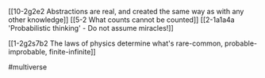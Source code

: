 [[10-2g2e2 Abstractions are real, and created the same way as with any other knowledge]]
[[5-2 What counts cannot be counted]]
[[2-1a1a4a 'Probabilistic thinking' - Do not assume miracles!]]

[[1-2g2s7b2 The laws of physics determine what's rare-common, probable-improbable, finite-infinite]]

#multiverse 
